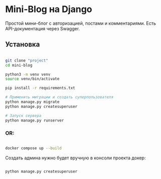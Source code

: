 #  Mini-Blog на Django

Простой мини-блог с авторизацией, постами и комментариями. Есть API-документация через Swagger.

##  Установка

```bash

git clone "project"
cd mini-blog

python3 -m venv venv
source venv/bin/activate

pip install -r requirements.txt

# Применить миграции и создать суперпользователя
python manage.py migrate
python manage.py createsuperuser

# Запуск сервера
python manage.py runserver

```

### OR:

```bash

docker compose up --build
```

Создать админа нужно будет вручную в консоли проекта докер:

```bash

python manage.py createsuperuser
```